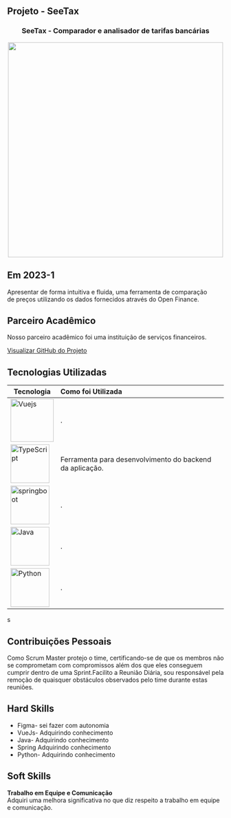 ## Projeto - SeeTax

<div align=center>
 <h3>SeeTax - Comparador e analisador de tarifas bancárias </h3>
  <img src="https://user-images.githubusercontent.com/111800315/236898876-10a4ae3f-43cb-4120-a598-b519c18ff03c.gif" width=500 alt="" />
 </div>

## Em 2023-1
Apresentar de forma intuitiva e fluida, uma ferramenta de comparação <br>
de preços utilizando os dados fornecidos através do Open Finance. 

## Parceiro Acadêmico
Nosso parceiro acadêmico foi uma instituição de serviços financeiros.</a><br>

[Visualizar GitHub do Projeto](https://github.com/Sarah781/API-6-SeeTax)

## Tecnologias Utilizadas

|Tecnologia|Como foi Utilizada|
|-|:-|
|<img src="https://github.com/Ritas2022/Portfolio/assets/111800315/6d0a1820-0b6b-4f61-8de2-12f96e57ff66" height="100" title="Vuejs"/>|.|
|<img src="https://github.com/Ritas2022/Portfolio/assets/111800315/54449233-45f0-4255-9da7-d0e2d95904a8" height="90" title="TypeScript"/>|Ferramenta para desenvolvimento do backend da aplicação.|
|<img src="https://github.com/Ritas2022/Portfolio/assets/111800315/d27bccd3-94b0-4eb2-bca6-01c1ab88184d" height="90" title="springboot"/>|.|
|<img src="https://github.com/Ritas2022/Portfolio/assets/111800315/981f465c-80cd-4d24-9808-0ec7aecef8d6" height="90" title="Java"/>|.|
|<img src="https://github.com/Ritas2022/Portfolio/assets/111800315/eae929ae-7438-40a0-b361-5995e8b3c64a" height="90" title="Python"/>|.|
s
## Contribuições Pessoais
Como  Scrum Master protejo o time, certificando-se de que os membros não se comprometam com compromissos além dos que eles conseguem cumprir dentro de uma Sprint.Facilito a Reunião Diária, sou responsável pela remoção de quaisquer obstáculos observados pelo time durante estas reuniões.

## Hard Skills
- Figma- sei fazer com autonomia
- VueJs- Adquirindo conhecimento
- Java- Adquirindo conhecimento
- Spring Adquirindo conhecimento 
- Python- Adquirindo conhecimento

## Soft Skills
 <b> Trabalho em Equipe e Comunicação </b><br>
 Adquiri uma melhora significativa no que diz respeito a trabalho em equipe e comunicação.<br>